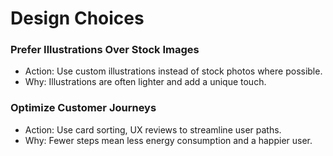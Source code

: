 # Design Choices

### Prefer Illustrations Over Stock Images
* Action: Use custom illustrations instead of stock photos where possible.
* Why: Illustrations are often lighter and add a unique touch.

### Optimize Customer Journeys
* Action: Use card sorting, UX reviews to streamline user paths.
* Why: Fewer steps mean less energy consumption and a happier user.
